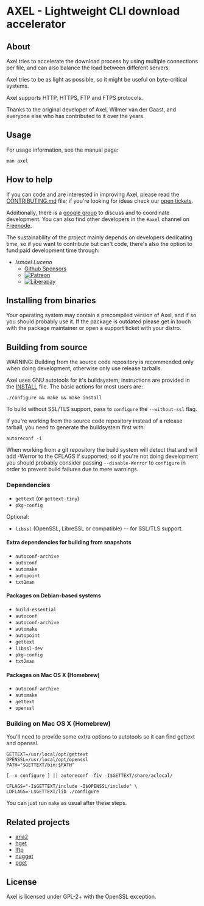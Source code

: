# AXEL - Lightweight CLI download accelerator

## About

Axel tries to accelerate the download process by using multiple
connections per file, and can also balance the load between
different servers.

Axel tries to be as light as possible, so it might be useful on
byte-critical systems.

Axel supports HTTP, HTTPS, FTP and FTPS protocols.

Thanks to the original developer of Axel, Wilmer van der Gaast, and everyone
else who has contributed to it over the years.

## Usage

For usage information, see the manual page:

    man axel

## How to help
If you can code and are interested in improving Axel, please read the
[CONTRIBUTING.md](CONTRIBUTING.md) file; if you're looking for ideas check our
[open tickets](https://github.com/axel-download-accelerator/axel/issues/).

Additionally, there is a
[google group](https://groups.google.com/forum/#!forum/axel-accelerator-dev) to
discuss and to coordinate development. You can also find other developers in the
`#axel` channel on [Freenode](https://freenode.net/).

The sustainability of the project mainly depends on developers dedicating time,
so if you want to contribute but can't code, there's also the option to fund
paid development time through:

- *Ismael Luceno*
  + [Github Sponsors](https://github.com/sponsors/ismaell)
  + [![Patreon](https://c5.patreon.com/external/logo/become_a_patron_button.png)](https://www.patreon.com/ismaell)
  + [![Liberapay](https://liberapay.com/assets/widgets/donate.svg)](https://liberapay.com/ismael/donate)

## Installing from binaries
Your operating system may contain a precompiled version of Axel, and if so you
should probably use it.  If the package is outdated please get in touch with the
package maintainer or open a support ticket with your distro.

## Building from source
WARNING: Building from the source code repository is recommended only when doing
development, otherwise only use release tarballs.

Axel uses GNU autotools for it's buildsystem; instructions are provided in the
[INSTALL](INSTALL) file. The basic actions for most users are:

    ./configure && make && make install

To build without SSL/TLS support, pass to `configure` the `--without-ssl` flag.

If you're working from the source code repository instead of a release tarball,
you need to generate the buildsystem first with:

    autoreconf -i

When working from a git repository the build system will detect that and will
add -Werror to the CFLAGS if supported; so if you're not doing development you
should probably consider passing `--disable-Werror` to `configure` in order to
prevent build failures due to mere warnings.

### Dependencies
* `gettext` (or `gettext-tiny`)
* `pkg-config`

Optional:

* `libssl` (OpenSSL, LibreSSL or compatible) -- for SSL/TLS support.

#### Extra dependencies for building from snapshots
* `autoconf-archive`
* `autoconf`
* `automake`
* `autopoint`
* `txt2man`

#### Packages on Debian-based systems
* `build-essential`
* `autoconf`
* `autoconf-archive`
* `automake`
* `autopoint`
* `gettext`
* `libssl-dev`
* `pkg-config`
* `txt2man`


#### Packages on Mac OS X (Homebrew)
* `autoconf-archive`
* `automake`
* `gettext`
* `openssl`

### Building on Mac OS X (Homebrew)

You'll need to provide some extra options to autotools so it can find gettext
and openssl.

	GETTEXT=/usr/local/opt/gettext
	OPENSSL=/usr/local/opt/openssl
	PATH="$GETTEXT/bin:$PATH"

	[ -x configure ] || autoreconf -fiv -I$GETTEXT/share/aclocal/

	CFLAGS="-I$GETTEXT/include -I$OPENSSL/include" \
	LDFLAGS=-L$GETTEXT/lib ./configure

You can just run `make` as usual after these steps.

## Related projects ##

* [aria2](https://github.com/aria2/aria2)
* [hget](https://github.com/huydx/hget)
* [lftp](https://github.com/lavv17/lftp)
* [nugget](https://github.com/maxogden/nugget)
* [pget](https://github.com/Code-Hex/pget)

## License ##

Axel is licensed under GPL-2+ with the OpenSSL exception.
